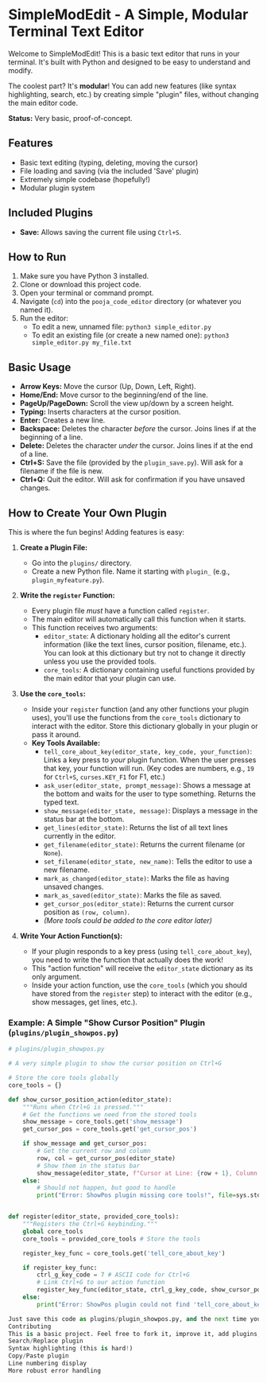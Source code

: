# SimpleModEdit - A Simple, Modular Terminal Text Editor

Welcome to SimpleModEdit! This is a basic text editor that runs in your terminal. It's built with Python and designed to be easy to understand and modify.

The coolest part? It's **modular**! You can add new features (like syntax highlighting, search, etc.) by creating simple "plugin" files, without changing the main editor code.

**Status:** Very basic, proof-of-concept.

## Features

*   Basic text editing (typing, deleting, moving the cursor)
*   File loading and saving (via the included 'Save' plugin)
*   Extremely simple codebase (hopefully!)
*   Modular plugin system

## Included Plugins

*   **Save:** Allows saving the current file using `Ctrl+S`.

## How to Run

1.  Make sure you have Python 3 installed.
2.  Clone or download this project code.
3.  Open your terminal or command prompt.
4.  Navigate (`cd`) into the `pooja_code_editor` directory (or whatever you named it).
5.  Run the editor:
    *   To edit a new, unnamed file: `python3 simple_editor.py`
    *   To edit an existing file (or create a new named one): `python3 simple_editor.py my_file.txt`

## Basic Usage

*   **Arrow Keys:** Move the cursor (Up, Down, Left, Right).
*   **Home/End:** Move cursor to the beginning/end of the line.
*   **PageUp/PageDown:** Scroll the view up/down by a screen height.
*   **Typing:** Inserts characters at the cursor position.
*   **Enter:** Creates a new line.
*   **Backspace:** Deletes the character *before* the cursor. Joins lines if at the beginning of a line.
*   **Delete:** Deletes the character *under* the cursor. Joins lines if at the end of a line.
*   **Ctrl+S:** Save the file (provided by the `plugin_save.py`). Will ask for a filename if the file is new.
*   **Ctrl+Q:** Quit the editor. Will ask for confirmation if you have unsaved changes.

## How to Create Your Own Plugin

This is where the fun begins! Adding features is easy:

1.  **Create a Plugin File:**
    *   Go into the `plugins/` directory.
    *   Create a new Python file. Name it starting with `plugin_` (e.g., `plugin_myfeature.py`).

2.  **Write the `register` Function:**
    *   Every plugin file *must* have a function called `register`.
    *   The main editor will automatically call this function when it starts.
    *   This function receives two arguments:
        *   `editor_state`: A dictionary holding all the editor's current information (like the text lines, cursor position, filename, etc.). You can look at this dictionary but try not to change it directly unless you use the provided tools.
        *   `core_tools`: A dictionary containing useful functions provided by the main editor that your plugin can use.

3.  **Use the `core_tools`:**
    *   Inside your `register` function (and any other functions your plugin uses), you'll use the functions from the `core_tools` dictionary to interact with the editor. Store this dictionary globally in your plugin or pass it around.
    *   **Key Tools Available:**
        *   `tell_core_about_key(editor_state, key_code, your_function)`: Links a key press to *your* plugin function. When the user presses that key, your function will run. (Key codes are numbers, e.g., `19` for `Ctrl+S`, `curses.KEY_F1` for F1, etc.)
        *   `ask_user(editor_state, prompt_message)`: Shows a message at the bottom and waits for the user to type something. Returns the typed text.
        *   `show_message(editor_state, message)`: Displays a message in the status bar at the bottom.
        *   `get_lines(editor_state)`: Returns the list of all text lines currently in the editor.
        *   `get_filename(editor_state)`: Returns the current filename (or `None`).
        *   `set_filename(editor_state, new_name)`: Tells the editor to use a new filename.
        *   `mark_as_changed(editor_state)`: Marks the file as having unsaved changes.
        *   `mark_as_saved(editor_state)`: Marks the file as saved.
        *   `get_cursor_pos(editor_state)`: Returns the current cursor position as `(row, column)`.
        *   *(More tools could be added to the core editor later)*

4.  **Write Your Action Function(s):**
    *   If your plugin responds to a key press (using `tell_core_about_key`), you need to write the function that actually does the work!
    *   This "action function" will receive the `editor_state` dictionary as its only argument.
    *   Inside your action function, use the `core_tools` (which you should have stored from the `register` step) to interact with the editor (e.g., show messages, get lines, etc.).

### Example: A Simple "Show Cursor Position" Plugin (`plugins/plugin_showpos.py`)

```python
# plugins/plugin_showpos.py

# A very simple plugin to show the cursor position on Ctrl+G

# Store the core tools globally
core_tools = {}

def show_cursor_position_action(editor_state):
    """Runs when Ctrl+G is pressed."""
    # Get the functions we need from the stored tools
    show_message = core_tools.get('show_message')
    get_cursor_pos = core_tools.get('get_cursor_pos')

    if show_message and get_cursor_pos:
        # Get the current row and column
        row, col = get_cursor_pos(editor_state)
        # Show them in the status bar
        show_message(editor_state, f"Cursor at Line: {row + 1}, Column: {col + 1}")
    else:
        # Should not happen, but good to handle
        print("Error: ShowPos plugin missing core tools!", file=sys.stderr)


def register(editor_state, provided_core_tools):
    """Registers the Ctrl+G keybinding."""
    global core_tools
    core_tools = provided_core_tools # Store the tools

    register_key_func = core_tools.get('tell_core_about_key')

    if register_key_func:
        ctrl_g_key_code = 7 # ASCII code for Ctrl+G
        # Link Ctrl+G to our action function
        register_key_func(editor_state, ctrl_g_key_code, show_cursor_position_action)
    else:
        print("Error: ShowPos plugin could not find 'tell_core_about_key'.", file=sys.stderr)

Just save this code as plugins/plugin_showpos.py, and the next time you run simple_editor.py, pressing Ctrl+G will show the cursor position in the status bar!
Contributing
This is a basic project. Feel free to fork it, improve it, add plugins, and submit pull requests! Ideas:
Search/Replace plugin
Syntax highlighting (this is hard!)
Copy/Paste plugin
Line numbering display
More robust error handling
